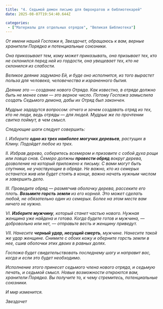 ```yaml
---
title: "4. Седьмой демон письмо для бюрократов и библиотекарей"
date: 2025-08-07T19:54:40.644Z

categories:
 - ["Материалы для отдельных отрядов", "Великая Библиотека"]
---
```


*От имени нашей Госпожи я, Звездочет, обращаюсь к вам, верные хранители
Порядка и потенциальные союзники.*

*Она приказывает тем, кому может приказывать, она призывает тех, кто не
склонился перед ней из гордости, она увещевает тех, кто не склонился из
слабости.*

*Великое деяние задумано Ей, и буде оно исполнится, из того вырастет
польза для человека, человечества и израненного бытия.*

*Деяние это — создание нового Отряда. Как известно, в отряде должно быть
не менее семи — это верное число. Потому Госпожа замыслила создать
Седьмого демона, дабы их Отряд был закончен.*

*Мудрые зададутся вопросом: отчего и зачем создавать отряд из тех, кто
не люди, ведь отряды — для людей. Мудрые же по прочтении свитка поймут,
в чем смысл.*

*Следующие шаги следует совершить:*

*I. Изберите **одно из трех наиболее могучих деревьев**, растущих в
Клину. Подойдет любое из трех.*

*II. Избрав дерево, соберитесь всемером и призовите с собой духа рощи
или ловца снов. Семеро должны **провести обряд** вокруг дерева,
дозволение на который приложено к письму. С вами могут быть спутники, не
участвующие в обряде. Не важно, кто из семерых останется жив или будет
стоять в конце, важно начать нужным числом и завершить дело.*

*III. Проведите обряд — размягчив оболочку дерева, рассеките его плоть.
**Возьмите горсть земли** из его корней. Это может сделать любой, не
обязательно один из семерых. Более на этом месте вам ничего не нужно.*

*VI. **Изберите мужчину**, который станет частью нового. Нужная женщина
уже найдена и готова. Когда будете готов и мужчина, — добровольно или
нет, — отправьте весть и женщину приведут.*

*VII. Нанесите **черный удар, несущий смерть**, мужчине. Нанесите такой
же удар женщине. Снимите с обоих кожу и оберните горсть земли в нее,
сшив оболочки этих двоих в равных долях.*

*Госпожа будет свидетельствовать последнему шагу и направит вас, когда и
если это будет необходимо.*

*Исполнение этого принесет седьмого члена нового отряда, и седьмую
печать, и седьмой смысл. Новые возможности откроются вам, хранители
Порядка. Вы получите то, к чему стремитесь, потенциальные союзники.*

*И мир изменится.*

*Звездочет*
